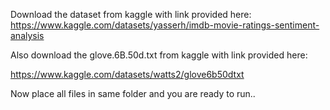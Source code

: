 Download the dataset from kaggle with link provided here:
https://www.kaggle.com/datasets/yasserh/imdb-movie-ratings-sentiment-analysis


Also download the glove.6B.50d.txt from kaggle with link provided here:

https://www.kaggle.com/datasets/watts2/glove6b50dtxt

Now place all files in same folder and you are ready to run..
